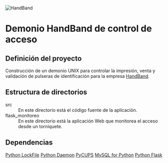 ![HandBand](http://www.handband.cl/images/logo.jpg)

Demonio HandBand de control de acceso
=====================================

Definición del proyecto
-----------------------

Construcción de un demonio UNIX para controlar la impresión, venta y validación de pulseras de identificación para la empresa [HandBand](http://www.handband.cl/).

Estructura de directorios
-------------------------

<dl>
  <dt>src</dt>
  <dd>En este directorio está el código fuente de la aplicación.</dd>
  <dt>flask_monitoreo</dt>
  <dd>En este directorio está la aplicación Web que monitorea el acceso desde un torniquete.</dd>
</dl>

Dependencias
------------

[Python LockFile](https://pypi.python.org/pypi/lockfile/0.9.1)
[Python Daemon](https://pypi.python.org/pypi/python-daemon/)
[PyCUPS](https://pypi.python.org/pypi/pycups)
[MySQL for Python](http://sourceforge.net/projects/mysql-python/)
[Python Flask](https://pypi.python.org/pypi/Flask)

